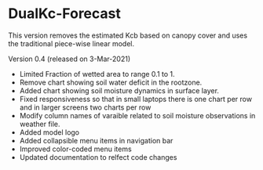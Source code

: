 # DualKc-Forecast

This version removes the estimated Kcb based on canopy cover and uses the traditional piece-wise linear model.

Version 0.4 (released on 3-Mar-2021)

- Limited Fraction of wetted area to range 0.1 to 1.
- Remove chart showing soil water deficit in the rootzone.
- Added chart showing soil moisture dynamics in surface layer.
- Fixed responsiveness so that in small laptops there is one chart per row and in larger screens two charts per row
- Modify column names of varaible related to soil moisture observations in weather file.
- Added model logo
- Added collapsible menu items in navigation bar
- Improved color-coded menu items
- Updated documentation to relfect code changes